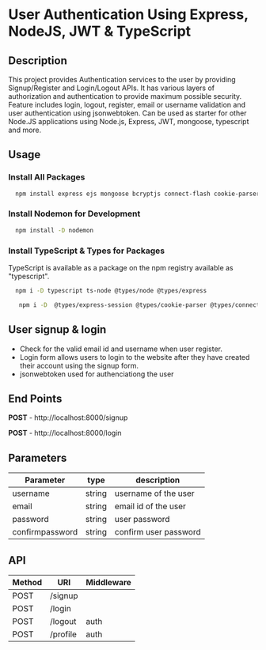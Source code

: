 # User Authentication Using Express, NodeJS, JWT & TypeScript

## Description
This project provides Authentication services to the user by providing Signup/Register and Login/Logout APIs. It has various layers of authorization and authentication to provide maximum possible security. Feature includes login, logout, register, email or username validation and user authentication using jsonwebtoken. Can be used as starter for other Node.JS applications using Node.js, Express, JWT, mongoose, typescript and more.

## Usage

### Install All Packages
```bash
  npm install express ejs mongoose bcryptjs connect-flash cookie-parser express-session memorystore jsonwebtoken body-parser
```
### Install Nodemon for Development
```bash
  npm install -D nodemon
```
### Install TypeScript & Types for Packages
TypeScript is available as a package on the npm registry available as "typescript".

```bash
  npm i -D typescript ts-node @types/node @types/express
```
```bash
   npm i -D  @types/express-session @types/cookie-parser @types/connect-flash @types/bcryptjs @types/body-parser @types/jsonwebtoken
```

## User signup & login

- Check for the valid email id and username when user register.
- Login form allows users to login to the website after they have created their account using the signup form.
- jsonwebtoken used for authenciationg the user

## End Points
**POST** - http://localhost:8000/signup

**POST** - http://localhost:8000/login

## Parameters
| Parameter         | type        |      description                                    |
| -----------------  | ----------- | ---------------------------------------------------- |
| username | string | username of the user |
| email | string | email id of the user |
| password | string | user password |
| confirmpassword | string | confirm user password |


## API

| Method | URI               | Middleware |
| ------ | ----------------- | ---------- |
| POST   | /signup           |            |
| POST   | /login            |            |
| POST   | /logout           |  auth      |
| POST   | /profile          |  auth      |


